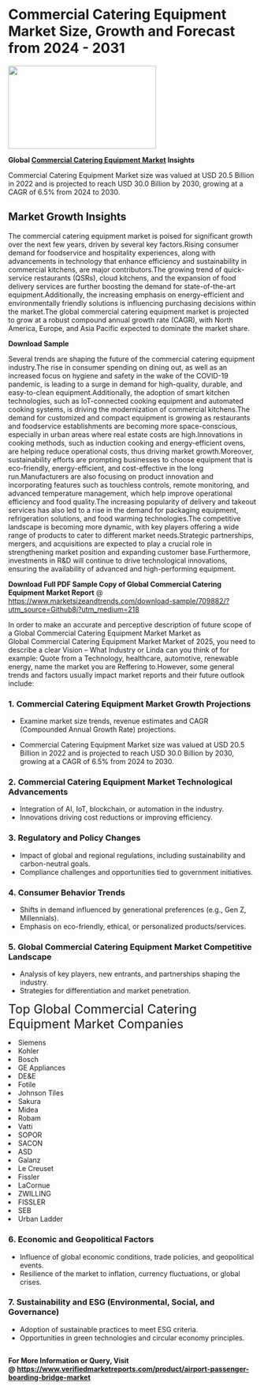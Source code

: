 <H1>Commercial Catering Equipment Market Size, Growth and Forecast from 2024 - 2031</H1><img class="aligncenter size-medium wp-image-584254" src="https://thirdeyenews.in/wp-content/uploads/2024/09/Global-Market-Research-300x168.jpeg" alt="" width="300" height="168" /><p><strong>Global&nbsp;<a href="https://www.marketsizeandtrends.com/download-sample/709882/?utm_source=Github8j?utm_medium=218">Commercial Catering Equipment Market</a> Insights</strong></p><p>Commercial Catering Equipment Market size was valued at USD 20.5 Billion in 2022 and is projected to reach USD 30.0 Billion by 2030, growing at a CAGR of 6.5% from 2024 to 2030.</p><p><h2>Market Growth Insights</h2> <p>The commercial catering equipment market is poised for significant growth over the next few years, driven by several key factors.Rising consumer demand for foodservice and hospitality experiences, along with advancements in technology that enhance efficiency and sustainability in commercial kitchens, are major contributors.The growing trend of quick-service restaurants (QSRs), cloud kitchens, and the expansion of food delivery services are further boosting the demand for state-of-the-art equipment.Additionally, the increasing emphasis on energy-efficient and environmentally friendly solutions is influencing purchasing decisions within the market.The global commercial catering equipment market is projected to grow at a robust compound annual growth rate (CAGR), with North America, Europe, and Asia Pacific expected to dominate the market share.</p> <p><strong>Download Sample</strong></p> <p>Several trends are shaping the future of the commercial catering equipment industry.The rise in consumer spending on dining out, as well as an increased focus on hygiene and safety in the wake of the COVID-19 pandemic, is leading to a surge in demand for high-quality, durable, and easy-to-clean equipment.Additionally, the adoption of smart kitchen technologies, such as IoT-connected cooking equipment and automated cooking systems, is driving the modernization of commercial kitchens.The demand for customized and compact equipment is growing as restaurants and foodservice establishments are becoming more space-conscious, especially in urban areas where real estate costs are high.Innovations in cooking methods, such as induction cooking and energy-efficient ovens, are helping reduce operational costs, thus driving market growth.Moreover, sustainability efforts are prompting businesses to choose equipment that is eco-friendly, energy-efficient, and cost-effective in the long run.Manufacturers are also focusing on product innovation and incorporating features such as touchless controls, remote monitoring, and advanced temperature management, which help improve operational efficiency and food quality.The increasing popularity of delivery and takeout services has also led to a rise in the demand for packaging equipment, refrigeration solutions, and food warming technologies.The competitive landscape is becoming more dynamic, with key players offering a wide range of products to cater to different market needs.Strategic partnerships, mergers, and acquisitions are expected to play a crucial role in strengthening market position and expanding customer base.Furthermore, investments in R&D will continue to drive technological innovations, ensuring the availability of advanced and high-performing equipment.<p><span class=""><strong>Download Full PDF Sample Copy of Global Commercial Catering Equipment Market Report</strong> @ <a href="https://www.marketsizeandtrends.com/download-sample/709882/?utm_source=Github8j?utm_medium=218" target="_blank">https://www.marketsizeandtrends.com/download-sample/709882/?utm_source=Github8j?utm_medium=218</a></span></p><p>In order to make an accurate and perceptive description of future scope of a Global&nbsp;Commercial Catering Equipment Market Market as Global&nbsp;Commercial Catering Equipment Market Market of 2025, you need to describe a clear Vision &ndash; What Industry or Linda can you think of for example: Quote from a Technology, healthcare, automotive, renewable energy, name the market you are Reffering to.However, some general trends and factors usually impact market reports and their future outlook include:</p><h3>1.&nbsp;<strong>Commercial Catering Equipment Market Growth Projections</strong></h3><ul><li>Examine market size trends, revenue estimates and CAGR (Compounded Annual Growth Rate) projections.</li><li><p>Commercial Catering Equipment Market size was valued at USD 20.5 Billion in 2022 and is projected to reach USD 30.0 Billion by 2030, growing at a CAGR of 6.5% from 2024 to 2030.</p></li></ul><h3>2.&nbsp;<strong>Commercial Catering Equipment Market Technological Advancements</strong></h3><ul><li>Integration of AI, IoT, blockchain, or automation in the industry.</li><li>Innovations driving cost reductions or improving efficiency.</li></ul><h3>3.&nbsp;<strong>Regulatory and Policy Changes</strong></h3><ul><li>Impact of global and regional regulations, including sustainability and carbon-neutral goals.</li><li>Compliance challenges and opportunities tied to government initiatives.</li></ul><h3>4.&nbsp;<strong>Consumer Behavior Trends</strong></h3><ul><li>Shifts in demand influenced by generational preferences (e.g., Gen Z, Millennials).</li><li>Emphasis on eco-friendly, ethical, or personalized products/services.</li></ul><h3>5.&nbsp;<strong>Global Commercial Catering Equipment Market Competitive Landscape</strong></h3><ul><li>Analysis of key players, new entrants, and partnerships shaping the industry.</li><li>Strategies for differentiation and market penetration.</li></ul><p data-pm-slice="1 1 []"><span style="color: inherit; font-family: inherit; font-size: 25px;">Top Global Commercial Catering Equipment Market Companies</span></p><div class="" data-test-id=""><p><li>Siemens</li><li> Kohler</li><li> Bosch</li><li> GE Appliances</li><li> DE&E</li><li> Fotile</li><li> Johnson Tiles</li><li> Sakura</li><li> Midea</li><li> Robam</li><li> Vatti</li><li> SOPOR</li><li> SACON</li><li> ASD</li><li> Galanz</li><li> Le Creuset</li><li> Fissler</li><li> LaCornue</li><li> ZWILLING</li><li> FISSLER</li><li> SEB</li><li> Urban Ladder</li></p></div><h3>6.&nbsp;<strong>Economic and Geopolitical Factors</strong></h3><ul><li>Influence of global economic conditions, trade policies, and geopolitical events.</li><li>Resilience of the market to inflation, currency fluctuations, or global crises.</li></ul><h3>7.&nbsp;<strong>Sustainability and ESG (Environmental, Social, and Governance)</strong></h3><ul><li>Adoption of sustainable practices to meet ESG criteria.</li><li>Opportunities in green technologies and circular economy principles.</li></ul><h2><strong style="font-size: 14px;">For More Information or Query, Visit @&nbsp;</strong><a style="background-color: #ffffff; font-size: 14px;" href="https://www.marketsizeandtrends.com/report/commercial-catering-equipment-market/" target="_blank">https://www.verifiedmarketreports.com/product/airport-passenger-boarding-bridge-market</a></h2>